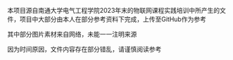 本项目源自南通大学电气工程学院2023年末的物联网课程实践培训中所产生的文件，项目中大部分由本人在部分参考资料下完成，上传至GitHub作为参考


其中部分图片素材来自网络，未能一一注明来源

因为时间原因，文件内容存在部分错乱，请谨慎阅读参考